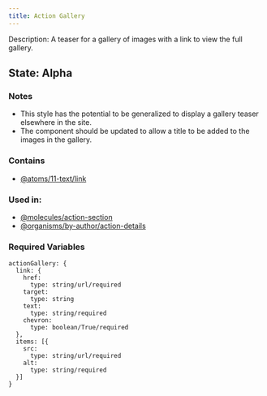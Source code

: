 ```yaml
---
title: Action Gallery
---
```

Description: A teaser for a gallery of images with a link to view the full gallery.
## State: Alpha
### Notes
- This style has the potential to be generalized to display a gallery teaser elsewhere in the site.
- The component should be updated to allow a title to be added to the images in the gallery.
### Contains
- [@atoms/11-text/link](?p=atoms-link)
### Used in:
- [@molecules/action-section](?p=molecules-action-section)
- [@organisms/by-author/action-details](?p=organisms-action-details)
### Required Variables
~~~
actionGallery: {
  link: {
    href:
      type: string/url/required
    target:
      type: string
    text:
      type: string/required
    chevron:
      type: boolean/True/required
  },
  items: [{
    src:
      type: string/url/required
    alt:
      type: string/required
  }]
}
~~~
